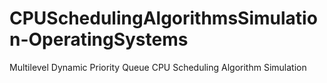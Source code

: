 # CPUSchedulingAlgorithmsSimulation-OperatingSystems
Multilevel Dynamic Priority Queue CPU Scheduling Algorithm Simulation
